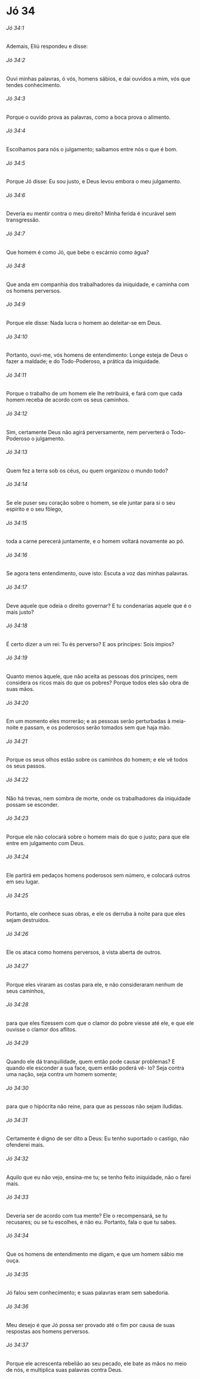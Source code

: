 # Jó 34

###### Jó 34:1

Ademais, Eliú respondeu e disse:

###### Jó 34:2

Ouvi minhas palavras, ó vós, homens sábios, e dai ouvidos a mim, vós que tendes conhecimento.

###### Jó 34:3

Porque o ouvido prova as palavras, como a boca prova o alimento.

###### Jó 34:4

Escolhamos para nós o julgamento; saibamos entre nós o que é bom.

###### Jó 34:5

Porque Jó disse: Eu sou justo, e Deus levou embora o meu julgamento.

###### Jó 34:6

Deveria eu mentir contra o meu direito? Minha ferida é incurável sem transgressão.

###### Jó 34:7

Que homem é como Jó, que bebe o escárnio como água?

###### Jó 34:8

Que anda em companhia dos trabalhadores da iniquidade, e caminha com os homens perversos.

###### Jó 34:9

Porque ele disse: Nada lucra o homem ao deleitar-se em Deus.

###### Jó 34:10

Portanto, ouvi-me, vós homens de entendimento: Longe esteja de Deus o fazer a maldade; e do Todo-Poderoso, a prática da iniquidade.

###### Jó 34:11

Porque o trabalho de um homem ele lhe retribuirá, e fará com que cada homem receba de acordo com os seus caminhos.

###### Jó 34:12

Sim, certamente Deus não agirá perversamente, nem perverterá o Todo-Poderoso o julgamento.

###### Jó 34:13

Quem fez a terra sob os céus, ou quem organizou o mundo todo?

###### Jó 34:14

Se ele puser seu coração sobre o homem, se ele juntar para si o seu espírito e o seu fôlego,

###### Jó 34:15

toda a carne perecerá juntamente, e o homem voltará novamente ao pó.

###### Jó 34:16

Se agora tens entendimento, ouve isto: Escuta a voz das minhas palavras.

###### Jó 34:17

Deve aquele que odeia o direito governar? E tu condenarias aquele que é o mais justo?

###### Jó 34:18

É certo dizer a um rei: Tu és perverso? E aos príncipes: Sois ímpios?

###### Jó 34:19

Quanto menos àquele, que não aceita as pessoas dos príncipes, nem considera os ricos mais do que os pobres? Porque todos eles são obra de suas mãos.

###### Jó 34:20

Em um momento eles morrerão; e as pessoas serão perturbadas à meia-noite e passam, e os poderosos serão tomados sem que haja mão.

###### Jó 34:21

Porque os seus olhos estão sobre os caminhos do homem; e ele vê todos os seus passos.

###### Jó 34:22

Não há trevas, nem sombra de morte, onde os trabalhadores da iniquidade possam se esconder.

###### Jó 34:23

Porque ele não colocará sobre o homem mais do que o justo; para que ele entre em julgamento com Deus.

###### Jó 34:24

Ele partirá em pedaços homens poderosos sem número, e colocará outros em seu lugar.

###### Jó 34:25

Portanto, ele conhece suas obras, e ele os derruba à noite para que eles sejam destruídos.

###### Jó 34:26

Ele os ataca como homens perversos, à vista aberta de outros.

###### Jó 34:27

Porque eles viraram as costas para ele, e não consideraram nenhum de seus caminhos,

###### Jó 34:28

para que eles fizessem com que o clamor do pobre viesse até ele, e que ele ouvisse o clamor dos aflitos.

###### Jó 34:29

Quando ele dá tranquilidade, quem então pode causar problemas? E quando ele esconder a sua face, quem então poderá vê- lo? Seja contra uma nação, seja contra um homem somente;

###### Jó 34:30

para que o hipócrita não reine, para que as pessoas não sejam iludidas.

###### Jó 34:31

Certamente é digno de ser dito a Deus: Eu tenho suportado o castigo, não ofenderei mais.

###### Jó 34:32

Aquilo que eu não vejo, ensina-me tu; se tenho feito iniquidade, não o farei mais.

###### Jó 34:33

Deveria ser de acordo com tua mente? Ele o recompensará, se tu recusares; ou se tu escolhes, e não eu. Portanto, fala o que tu sabes.

###### Jó 34:34

Que os homens de entendimento me digam, e que um homem sábio me ouça.

###### Jó 34:35

Jó falou sem conhecimento; e suas palavras eram sem sabedoria.

###### Jó 34:36

Meu desejo é que Jó possa ser provado até o fim por causa de suas respostas aos homens perversos.

###### Jó 34:37

Porque ele acrescenta rebelião ao seu pecado, ele bate as mãos no meio de nós, e multiplica suas palavras contra Deus.

